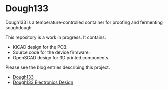 # Dough133

Dough133 is a temperature-controlled container for proofing and fermenting  soughdough.

This repository is a work in progress.  It contains:
- KiCAD design for the PCB.
- Source code for the device firmware.
- OpenSCAD design for 3D printed components.

Please see the blog entries describing this project.
- [Dough133](https://selectiveappeal.org/posts/dough133/)
- [Dough133 Electronics Design](https://selectiveappeal.org/posts/dough133-electronics/)
